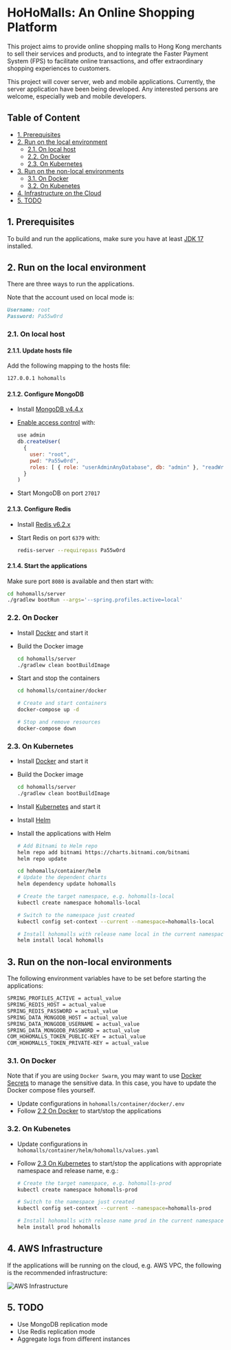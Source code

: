 # HoHoMalls: An Online Shopping Platform

This project aims to provide online shopping malls to Hong Kong merchants to sell their services and products, and to integrate the Faster Payment System (FPS) to facilitate online transactions, and offer extraordinary shopping experiences to customers.

This project will cover server, web and mobile applications. Currently, the server application have been being developed. Any interested persons are welcome, especially web and mobile developers.

## Table of Content

- [1. Prerequisites](#1-prerequisites)
- [2. Run on the local environment](#2-run-on-the-local-environment)
  - [2.1. On local host](#21-on-local-host)
  - [2.2. On Docker](#22-on-docker)
  - [2.3. On Kubernetes](#23-on-kubernetes)
- [3. Run on the non-local environments](#3-run-on-the-non-local-environments)
  - [3.1. On Docker](#31-on-docker)
  - [3.2. On Kubenetes](#32-on-kubenetes)
- [4. Infrastructure on the Cloud](#4-infrastructure-on-the-cloud)
- [5. TODO](#5-todo)

## 1. Prerequisites

To build and run the applications, make sure you have at least [JDK 17](http://openjdk.java.net/) installed.

## 2. Run on the local environment

There are three ways to run the applications.

Note that the account used on local mode is:

```markdown
Username: root
Password: Pa55w0rd
```

### 2.1. On local host

#### 2.1.1. Update hosts file

Add the following mapping to the hosts file:

```markdown
127.0.0.1 hohomalls
```

#### 2.1.2. Configure MongoDB

- Install [MongoDB v4.4.x](https://www.mongodb.com/try/download)
- [Enable access control](https://docs.mongodb.com/v4.4/tutorial/enable-authentication/) with:

  ```javascript
  use admin
  db.createUser(
    {
      user: "root",
      pwd: "Pa55w0rd",
      roles: [ { role: "userAdminAnyDatabase", db: "admin" }, "readWriteAnyDatabase" ]
    }
  )
  ```

- Start MongoDB on port `27017`

#### 2.1.3. Configure Redis

- Install [Redis v6.2.x](https://redis.io/download)
- Start Redis on port `6379` with:

  ```bash
  redis-server --requirepass Pa55w0rd
  ```

#### 2.1.4. Start the applications

Make sure port `8080` is available and then start with:

```bash
cd hohomalls/server
./gradlew bootRun --args='--spring.profiles.active=local'
```

### 2.2. On Docker

- Install [Docker](https://www.docker.com/get-started) and start it
- Build the Docker image

  ```bash
  cd hohomalls/server
  ./gradlew clean bootBuildImage
  ```

- Start and stop the containers

  ```bash
  cd hohomalls/container/docker

  # Create and start containers
  docker-compose up -d

  # Stop and remove resources
  docker-compose down
  ```

### 2.3. On Kubernetes

- Install [Docker](https://www.docker.com/get-started) and start it
- Build the Docker image

  ```bash
  cd hohomalls/server
  ./gradlew clean bootBuildImage
  ```

- Install [Kubernetes](https://kubernetes.io/docs/setup/) and start it
- Install [Helm](https://helm.sh/docs/intro/install/)
- Install the applications with Helm

  ```bash
  # Add Bitnami to Helm repo
  helm repo add bitnami https://charts.bitnami.com/bitnami
  helm repo update

  cd hohomalls/container/helm
  # Update the dependent charts
  helm dependency update hohomalls

  # Create the target namespace, e.g. hohomalls-local
  kubectl create namespace hohomalls-local

  # Switch to the namespace just created
  kubectl config set-context --current --namespace=hohomalls-local

  # Install hohomalls with release name local in the current namespace
  helm install local hohomalls
  ```

## 3. Run on the non-local environments

The following environment variables have to be set before starting the applications:

```markdown
SPRING_PROFILES_ACTIVE = actual_value
SPRING_REDIS_HOST = actual_value
SPRING_REDIS_PASSWORD = actual_value
SPRING_DATA_MONGODB_HOST = actual_value
SPRING_DATA_MONGODB_USERNAME = actual_value
SPRING_DATA_MONGODB_PASSWORD = actual_value
COM_HOHOMALLS_TOKEN_PUBLIC-KEY = actual_value
COM_HOHOMALLS_TOKEN_PRIVATE-KEY = actual_value
```

### 3.1. On Docker

Note that if you are using `Docker Swarm`, you may want to
use [Docker Secrets](https://docs.docker.com/engine/swarm/secrets/) to manage the sensitive data. In this case,
you have to update the Docker compose files yourself.

- Update configurations in `hohomalls/container/docker/.env`
- Follow [2.2 On Docker](#22-on-docker) to start/stop the applications

### 3.2. On Kubenetes

- Update configurations in `hohomalls/container/helm/hohomalls/values.yaml`
- Follow [2.3 On Kubernetes](#23-on-kubernetes) to start/stop the applications with appropriate namespace and release name, e.g.:

  ```bash
  # Create the target namespace, e.g. hohomalls-prod
  kubectl create namespace hohomalls-prod

  # Switch to the namespace just created
  kubectl config set-context --current --namespace=hohomalls-prod

  # Install hohomalls with release name prod in the current namespace
  helm install prod hohomalls
  ```

## 4. AWS Infrastructure

If the applications will be running on the cloud, e.g. AWS VPC, the following is the recommended infrastructure:

![AWS Infrastructure](/docs/aws-infrastructure.png)

## 5. TODO

- Use MongoDB replication mode
- Use Redis replication mode
- Aggregate logs from different instances
